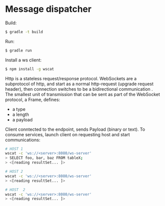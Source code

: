 # Message dispatcher

Build:
```bash
$ gradle -t build
```

Run:
```bash
$ gradle run
```

Install a ws client:
```bash
$ npm install -g wscat
```
Http is a stateless request/response protocol.
WebSockets are a subprotocol of http, and start as a normal http-request (upgrade request header), then connection switches to be a bidirectional communication .
The smallest unit of transmission that can be sent as part of the WebSocket protocol, a Frame, defines:
- a type
- a length
- a payload

Client conntected to the endpoint, sends Payload (binary or text). To consume services, launch client on requesting host and start communications:

```bash
# HOST 1
wscat -c 'ws://<server>:8080/ws-server'
> SELECT foo, bar, baz FROM tableX;
> <[reading resultSet... ]>

# HOST 2
wscat -c 'ws://<server>:8080/ws-server'
> <[reading resultSet... ]>

# HOST  2
wscat -c 'ws://<server>:8080/ws-server'
> <[reading resultSet... ]>
```









